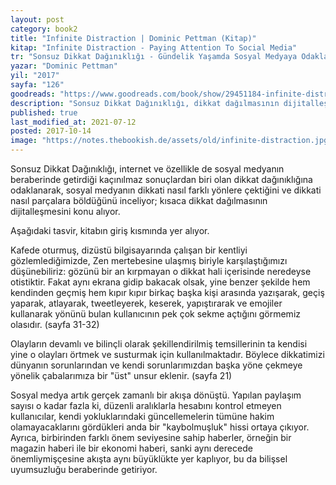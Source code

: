 ```yaml
---
layout: post  
category: book2  
title: "Infinite Distraction | Dominic Pettman (Kitap)"  
kitap: "Infinite Distraction - Paying Attention To Social Media"  
tr: "Sonsuz Dikkat Dağınıklığı - Gündelik Yaşamda Sosyal Medyaya Odaklanmak"  
yazar: "Dominic Pettman"  
yil: "2017"  
sayfa: "126"  
goodreads: "https://www.goodreads.com/book/show/29451184-infinite-distraction"
description: "Sonsuz Dikkat Dağınıklığı, dikkat dağılmasının dijitalleşmesini konu alıyor."
published: true
last_modified_at: 2021-07-12
posted: 2017-10-14
image: "https://notes.thebookish.de/assets/old/infinite-distraction.jpg"
---
```


Sonsuz Dikkat Dağınıklığı, internet ve özellikle de sosyal medyanın beraberinde getirdiği kaçınılmaz sonuçlardan biri olan dikkat dağınıklığına odaklanarak, sosyal medyanın dikkati nasıl farklı yönlere çektiğini ve dikkati nasıl parçalara böldüğünü inceliyor; kısaca dikkat dağılmasının dijitalleşmesini konu alıyor.  
  
Aşağıdaki tasvir, kitabın giriş kısmında yer alıyor.  
  
Kafede oturmuş, dizüstü bilgisayarında çalışan bir kentliyi gözlemlediğimizde, Zen mertebesine ulaşmış biriyle karşılaştığımızı düşünebiliriz: gözünü bir an kırpmayan o dikkat hali içerisinde neredeyse otistiktir. Fakat aynı ekrana gidip bakacak olsak, yine benzer şekilde hem kendinden geçmiş hem kıpır kıpır birkaç başka kişi arasında yazışarak, geçiş yaparak, atlayarak, tweetleyerek, keserek, yapıştırarak ve emojiler kullanarak yönünü bulan kullanıcının pek çok sekme açtığını görmemiz olasıdır. (sayfa 31-32)  
  
Olayların devamlı ve bilinçli olarak şekillendirilmiş temsillerinin ta kendisi yine o olayları örtmek ve susturmak için kullanılmaktadır. Böylece dikkatimizi dünyanın sorunlarından ve kendi sorunlarımızdan başka yöne çekmeye yönelik çabalarımıza bir "üst" unsur eklenir. (sayfa 21)  
  
Sosyal medya artık gerçek zamanlı bir akışa dönüştü. Yapılan paylaşım sayısı o kadar fazla ki, düzenli aralıklarla hesabını kontrol etmeyen kullanıcılar, kendi yokluklarındaki güncellemelerin tümüne hakim olamayacaklarını gördükleri anda bir "kaybolmuşluk" hissi ortaya çıkıyor. Ayrıca, birbirinden farklı önem seviyesine sahip haberler, örneğin bir magazin haberi ile bir ekonomi haberi, sanki aynı derecede önemliymişçesine akışta aynı büyüklükte yer kaplıyor, bu da bilişsel uyumsuzluğu beraberinde getiriyor.  
  
